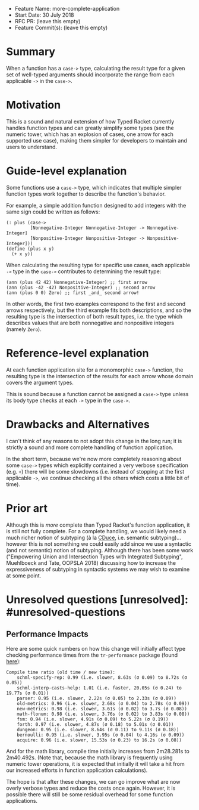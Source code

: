 - Feature Name: more-complete-application
- Start Date: 30 July 2018
- RFC PR: (leave this empty)
- Feature Commit(s): (leave this empty)

# Summary

When a function has a `case->` type, calculating the result
type for a given set of well-typed arguments should
incorporate the range from each applicable `->` in the
`case->`.

# Motivation

This is a sound and natural extension of how Typed Racket
currently handles function types and can greatly simplify
some types (see the numeric tower, which has an explosion of
cases, one arrow for each supported use case), making them
simpler for developers to maintain and users to understand.

# Guide-level explanation

Some functions use a `case->` type, which indicates that
multiple simpler function types work together to describe
the function's behavior.

For example, a simple addition function designed to add
integers with the same sign could be written as follows:

```
(: plus (case->
         [Nonnegative-Integer Nonnegative-Integer -> Nonnegative-Integer]
         [Nonpositive-Integer Nonpositive-Integer -> Nonpositive-Integer]))
(define (plus x y)
  (+ x y))
```

When calculating the resulting type for specific use cases, each applicable
`->` type in the `case->` contributes to determining the result type:


```
(ann (plus 42 42) Nonnegative-Integer) ;; first arrow
(ann (plus -42 -42) Nonpositive-Integer) ;; second arrow
(ann (plus 0 0) Zero) ;; first _and_ second arrow!
```

In other words, the first two examples correspond to the
first and second arrows respectively, but the third example
fits both descriptions, and so the resulting type is the
intersection of both result types, i.e. the type which
describes values that are both nonnegative and nonpositive
integers (namely `Zero`).

# Reference-level explanation

At each function application site for a monomorphic `case->`
function, the resulting type is the intersection of the
results for each arrow whose domain covers the argument
types.

This is sound because a function cannot be assigned a
`case->` type unless its body type checks at each `->` type
in the `case->`.

# Drawbacks and Alternatives
[drawbacks]: #drawbacks

I can't think of any reasons to not adopt this change in the
long run; it is strictly a sound and more complete handling
of function application.

In the short term, because we're now more completely
reasoning about some `case->` types which explicitly
contained a very verbose specification (e.g. `+`) there will
be some slowdowns (i.e. instead of stopping at the first
applicable `->`, we continue checking all the others which
costs a little bit of time).

# Prior art
[prior-art]: #prior-art

Although this is _more_ complete than Typed Racket's
function application, it is still not fully complete. For a
complete handling, we would likely need a much richer notion
of subtyping (à la [CDuce](http://www.cduce.org/),
i.e. semantic subtyping)... however this is not something we
could easily add since we use a syntactic (and not semantic)
notion of subtyping. Although there has been some work
("Empowering Union and Intersection Types with Integrated
Subtyping", Muehlboeck and Tate, OOPSLA 2018) discussing how
to increase the expressiveness of subtyping in syntactic
systems we may wish to examine at some point.


# Unresolved questions [unresolved]: #unresolved-questions

## Performance Impacts

Here are some quick numbers on how this change will
initially affect type checking performance times
from the `tr-performance` package (found [here]()):

```
Compile time ratio (old time / new time):
    schml-specify-rep: 0.99 (i.e. slower, 8.63s (σ 0.09) to 8.72s (σ 0.05))
    schml-interp-casts-help: 1.01 (i.e. faster, 20.05s (σ 0.24) to 19.77s (σ 0.01))
    parser: 0.95 (i.e. slower, 2.22s (σ 0.05) to 2.33s (σ 0.09))
    old-metrics: 0.96 (i.e. slower, 2.68s (σ 0.04) to 2.78s (σ 0.09))
    new-metrics: 0.98 (i.e. slower, 3.61s (σ 0.02) to 3.7s (σ 0.08))
    math-flonum: 0.98 (i.e. slower, 3.76s (σ 0.02) to 3.83s (σ 0.08))
    fsm: 0.94 (i.e. slower, 4.91s (σ 0.09) to 5.22s (σ 0.19))
    forth: 0.97 (i.e. slower, 4.87s (σ 0.18) to 5.01s (σ 0.01))
    dungeon: 0.95 (i.e. slower, 8.64s (σ 0.11) to 9.11s (σ 0.18))
    bernoulli: 0.95 (i.e. slower, 3.95s (σ 0.04) to 4.16s (σ 0.09))
    acquire: 0.96 (i.e. slower, 15.53s (σ 0.23) to 16.2s (σ 0.08))
```

And for the math library, compile time initially increases
from 2m28.281s to 2m40.492s. (Note that, because the math
library is frequently using numeric tower operations, it is
expected that initially it will take a hit from our
increased efforts in function application calculations).


The hope is that after these changes, we can go improve what
are now overly verbose types and reduce the costs once
again.  However, it is possible there will still be some
residual overhead for some function applications.
